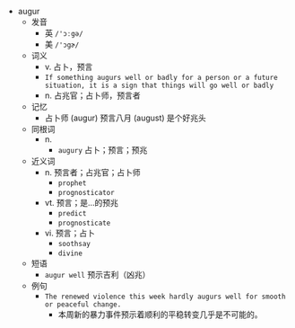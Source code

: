 - augur
  - 发音
    - 英 `/'ɔːgə/`
    - 美 `/'ɔgɚ/`
  - 词义
    - v. 占卜，预言
    - `If something augurs well or badly for a person or a future situation, it is a sign that things will go well or badly`
    - n. 占兆官；占卜师，预言者
  - 记忆
    - 占卜师 (augur) 预言八月 (august) 是个好兆头
  - 同根词
    - n.
      - `augury` 占卜；预言；预兆
  - 近义词
    - n. 预言者；占兆官；占卜师
      - `prophet`
      - `prognosticator`
    - vt. 预言；是…的预兆
      - `predict`
      - `prognosticate`
    - vi. 预言；占卜
      - `soothsay`
      - `divine`
  - 短语
    - `augur well` 预示吉利（凶兆） 
  - 例句
    - `The renewed violence this week hardly augurs well for smooth or peaceful change.`
      - 本周新的暴力事件预示着顺利的平稳转变几乎是不可能的。

